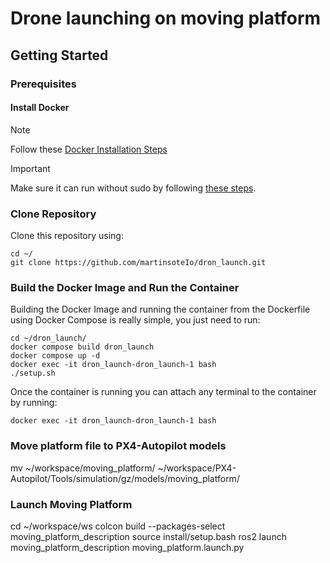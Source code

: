 # Drone launching on moving platform

## Getting Started

### Prerequisites

#### Install Docker
> [!NOTE]  
> Follow these [Docker Installation Steps](https://docs.docker.com/engine/install/ubuntu/)

> [!IMPORTANT]  
> Make sure it can run without sudo by following [these steps](https://docs.docker.com/engine/install/linux-postinstall/).

### Clone Repository
Clone this repository using:
```
cd ~/
git clone https://github.com/martinsoteIo/dron_launch.git
```

### Build the Docker Image and Run the Container
Building the Docker Image and running the container from the Dockerfile using Docker Compose is really simple, you just need to run:
```
cd ~/dron_launch/
docker compose build dron_launch
docker compose up -d
docker exec -it dron_launch-dron_launch-1 bash
./setup.sh
```

Once the container is running you can attach any terminal to the container by running:
```
docker exec -it dron_launch-dron_launch-1 bash
```
### Move platform file to PX4-Autopilot models
mv ~/workspace/moving_platform/ ~/workspace/PX4-Autopilot/Tools/simulation/gz/models/moving_platform/

### Launch Moving Platform
cd ~/workspace/ws
colcon build --packages-select moving_platform_description
source install/setup.bash
ros2 launch moving_platform_description moving_platform.launch.py
